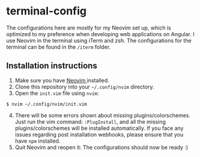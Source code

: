 # terminal-config
The configurations here are mostly for my Neovim set up, which is optimized to my preference when developing web applications on Angular. I use Neovim in the terminal using iTerm and zsh. The configurations for the terminal can be found in the `/iterm` folder. 

## Installation instructions
1. Make sure you have [ Neovim ](https://github.com/neovim/neovim/wiki/Installing-Neovim) installed. 
2. Clone this repository into your `~/.config/nvim` directory.
3. Open the `init.vim` file using `nvim`: 
```
$ nvim ~/.config/nvim/init.vim
```
4. There will be some errors shown about missing plugins/colorschemes. Just run the vim command: `:PlugInstall`, and all the missing plugins/colorschemes will be installed automatically. If you face any issues regarding post installation webhooks, please ensure that you have `npm` installed. 
5. Quit Neovim and reopen it: The configurations should now be ready :)




